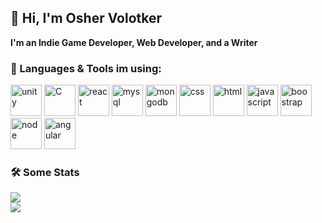 ## :wave:	 Hi, I'm Osher Volotker 
**I'm an Indie Game Developer, Web Developer, and a Writer**
<br>

### :file_folder: Languages & Tools im using:
<div>
<img src="https://i.ibb.co/TPjXLRy/unity.png" alt="unity" width="50" height="50">
<img src="https://i.ibb.co/fvShLtC/C.jpg" alt="C" width="50">
<img src="https://i.ibb.co/BjRpg26/react.jpg" alt="react" width="50">
<img src="https://i.ibb.co/wrm8NwP/mysql.png" alt="mysql" width="50">
<img src="https://i.ibb.co/p4t3Y0z/mongodb.png" alt="mongodb" width="50">
<img src="https://i.ibb.co/kSTDkL7/css.jpg" alt="css" width="50">
<img src="https://i.ibb.co/25yVT5G/html.png" alt="html" width="50">
<img src="https://i.ibb.co/VSysW28/javascript.jpg" alt="javascript" width="50">
<img src="https://i.ibb.co/qrmrXbj/boostrap.png" alt="boostrap" width="50">
<img src="https://i.ibb.co/k0LXkkZ/node.jpg" alt="node" width="50">
<img src="https://i.ibb.co/8jjkVDc/angular.png" alt="angular" width="50">
  
</div>


### :hammer_and_wrench:	 Some Stats
![](https://komarev.com/ghpvc/?username=dom956&color=green)
<br>
<img src="https://github-readme-stats.vercel.app/api/top-langs?username=dom956&layout=compact"/>
